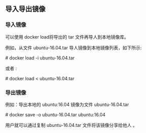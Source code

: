 ## 导入导出镜像

### 导入镜像

可以使用 docker load将导出的 tar 文件再导人到本地镜像库。

例如，从文件 ubuntu-16.04.tar 导人镜像到本地镜像列表，如下所示:

\#  docker load -i ubuntu-16.04.tar

或者 :

\# docker load &lt; ubuntu-16.04.tar

### 导出镜像

例如：导出本地的 ubuntu:16.04 镜像为文件 ubuntu-16.04.tar

\# docker save -o ubuntu-16.04.tar ubuntu:16.04

用户就可以通过复制 ubuntu-16.04.tar 文件将该镜像分享给他人 。

### 



